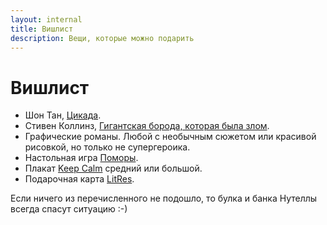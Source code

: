 ```yaml
---
layout: internal
title: Вишлист
description: Вещи, которые можно подарить
---
```


# Вишлист

-   Шон Тан, [Цикада](https://www.amazon.com/Cicada-Shaun-Tan/dp/1338298399).
-   Стивен Коллинз, [Гигантская борода, которая была злом](https://www.mann-ivanov-ferber.ru/books/gigantskaya-boroda-kotoraya-byla-zlom/).
-   Графические романы. Любой с необычным сюжетом или красивой рисовкой, но только не супергероика.
-   Настольная игра [Поморы](https://tesera.ru/game/pomors/).
-   Плакат [Keep Calm](http://plaqat.ru/posters/minimal/34604) средний или большой.
-   Подарочная карта [LitRes](https://www.litres.ru/kniga-luchshiy-podarok/).

Если ничего из перечисленного не подошло, то булка и банка Нутеллы всегда спасут ситуацию :-)
